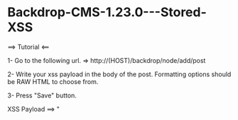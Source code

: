 # Backdrop-CMS-1.23.0---Stored-XSS


==> Tutorial <==

1- Go to the following url. => http://(HOST)/backdrop/node/add/post

2- Write your xss payload in the body of the post. Formatting options should be RAW HTML to choose from.

3- Press "Save" button.

XSS Payload ==> "<script>alert("post_body")</script>
